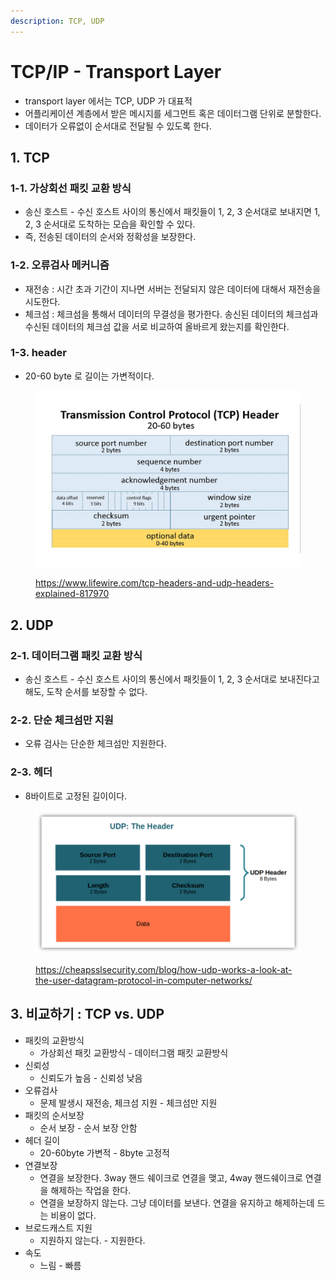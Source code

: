 ```yaml
---
description: TCP, UDP
---
```


# TCP/IP - Transport Layer

* transport layer 에서는 TCP, UDP 가 대표적
* 어플리케이션 계층에서 받은 메시지를 세그먼트 혹은 데이터그램 단위로 분할한다.&#x20;
* 데이터가 오류없이 순서대로 전달될 수 있도록 한다. &#x20;

## 1. TCP&#x20;

### 1-1. 가상회선 패킷 교환 방식

* 송신 호스트 - 수신 호스트 사이의 통신에서 패킷들이 1, 2, 3 순서대로 보내지면 1, 2, 3 순서대로 도착하는 모습을 확인할 수 있다.&#x20;
* 즉, 전송된 데이터의 순서와 정확성을 보장한다. &#x20;

### 1-2. 오류검사 메커니즘&#x20;

* 재전송 : 시간 초과 기간이 지나면 서버는 전달되지 않은 데이터에 대해서 재전송을 시도한다.&#x20;
* 체크섬 : 체크섬을 통해서 데이터의 무결성을 평가한다. 송신된 데이터의 체크섬과 수신된 데이터의 체크섬 값을 서로 비교하여 올바르게 왔는지를 확인한다.&#x20;

### 1-3. header&#x20;

* 20-60 byte 로 길이는 가변적이다.&#x20;

<figure><img src="../../.gitbook/assets/image (12) (3).png" alt=""><figcaption><p><a href="https://www.lifewire.com/tcp-headers-and-udp-headers-explained-817970">https://www.lifewire.com/tcp-headers-and-udp-headers-explained-817970</a></p></figcaption></figure>

## 2. UDP

### 2-1. 데이터그램 패킷 교환 방식&#x20;

* 송신 호스트 - 수신 호스트 사이의 통신에서 패킷들이 1, 2, 3 순서대로 보내진다고 해도, 도착 순서를 보장할 수 없다.&#x20;

### 2-2. 단순 체크섬만 지원&#x20;

* 오류 검사는 단순한 체크섬만 지원한다.&#x20;

### 2-3. 헤더

* 8바이트로 고정된 길이이다. &#x20;

<figure><img src="../../.gitbook/assets/image (7) (2).png" alt=""><figcaption><p><a href="https://cheapsslsecurity.com/blog/how-udp-works-a-look-at-the-user-datagram-protocol-in-computer-networks/">https://cheapsslsecurity.com/blog/how-udp-works-a-look-at-the-user-datagram-protocol-in-computer-networks/</a></p></figcaption></figure>

## 3. 비교하기 : TCP vs. UDP&#x20;

* 패킷의 교환방식&#x20;
  * 가상회선 패킷 교환방식 - 데이터그램 패킷 교환방식&#x20;
* 신뢰성&#x20;
  * 신뢰도가 높음 - 신뢰성 낮음&#x20;
* 오류검사&#x20;
  * 문제 발생시 재전송, 체크섬 지원 - 체크섬만 지원&#x20;
* 패킷의 순서보장&#x20;
  * 순서 보장 - 순서 보장 안함&#x20;
* 헤더 길이&#x20;
  * 20-60byte 가변적 - 8byte 고정적&#x20;
* 연결보장&#x20;
  * 연결을 보장한다. 3way 핸드 쉐이크로 연결을 맺고, 4way 핸드쉐이크로 연결을 해제하는 작업을 한다.&#x20;
  * 연결을 보장하지 않는다. 그냥 데이터를 보낸다. 연결을 유지하고 해제하는데 드는 비용이 없다.&#x20;
* 브로드캐스트 지원&#x20;
  * 지원하지 않는다. - 지원한다.&#x20;
* 속도&#x20;
  * 느림 - 빠름&#x20;
